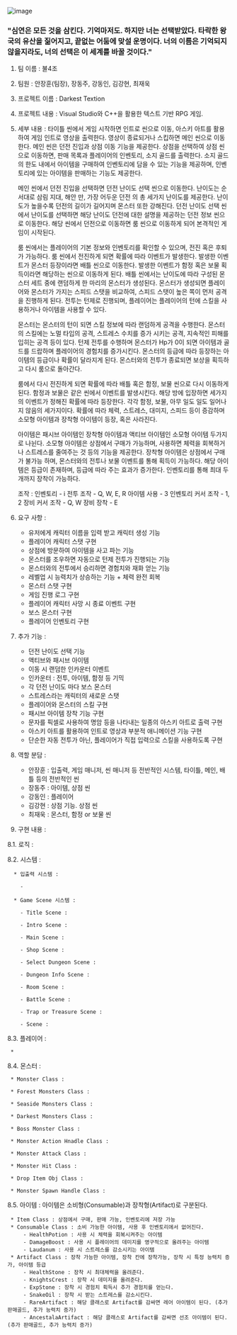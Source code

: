 ![image](https://github.com/user-attachments/assets/904491c0-a6d5-4b0b-a820-b6d1eb38509e)

### "심연은 모든 것을 삼킨다. 기억마저도. 하지만 너는 선택받았다. 타락한 왕국의 유산을 짊어지고, 끝없는 어둠에 맞설 운명이다. 너의 이름은 기억되지 않을지라도, 너의 선택은 이 세계를 바꿀 것이다."



1. 팀 이름 : 불4조

2. 팀원 : 안장훈(팀장), 장동주, 강동인, 김강현, 최재욱

3. 프로젝트 이름 : Darkest Textion

4. 프로젝트 내용 : Visual Studio와 C++을 활용한 텍스트 기반 RPG 게임.

5. 세부 내용 :
    타이틀 씬에서 게임 시작하면 인트로 씬으로 이동, 아스키 아트를 활용하여 게임 인트로 영상을 출력한다. 영상이 종료되거나 스킵하면 메인 씬으로 이동한다. 메인 씬은 던전 진입과 상점 이동 기능을 제공한다.
   상점을 선택하여 상점 씬으로 이동하면, 판매 목록과 플레이어의 인벤토리, 소지 골드를 출력한다. 소지 골드의 한도 내에서 아이템을 구매하여 인벤토리에 담을 수 있는 기능을 제공하며, 인벤토리에 있는 아이템을
   판매하는 기능도 제공한다.

    메인 씬에서 던전 진입을 선택하면 던전 난이도 선택 씬으로 이동한다. 난이도는 순서대로 삼림 지대, 해안 만, 가장 어두운 던전 의 총 세가지 난이도를 제공한다. 난이도가 높을수록 던전의 길이가 길어지며 몬스터
   또한 강해진다. 던전 난이도 선택 씬에서 난이도를 선택하면 해당 난이도 던전에 대한 설명을 제공하는 던전 정보 씬으로 이동한다. 해당 씬에서 던전으로 이동하면 룸 씬으로 이동하게 되어 본격적인 게임이 시작된다.

    룸 씬에서는 플레이어의 기본 정보와 인벤토리를 확인할 수 있으며, 전진 혹은 후퇴가 가능하다. 룸 씬에서 전진하게 되면 확률에 따라 이벤트가 발생한다. 발생한 이벤트가 몬스터 등장이라면 배틀 씬으로 이동한다.
   발생한 이벤트가 함정 혹은 보물 획득이라면 해당하는 씬으로 이동하게 된다. 배틀 씬에서는 난이도에 따라 구성된 몬스터 세트 중에 랜덤하게 한 마리의 몬스터가 생성된다. 몬스터가 생성되면 플레이어와 몬스터가 가지는
   스피드 스탯을 비교하여, 스피드 스탯이 높은 쪽이 먼저 공격을 진행하게 된다. 전투는 턴제로 진행되며, 플레이어는 플레이어의 턴에 스킬을 사용하거나 아이템을 사용할 수 있다. 

    몬스터는 몬스터의 턴이 되면 스킬 정보에 따라 랜덤하게 공격을 수행한다. 몬스터의 스킬에는 노멀 타입의 공격, 스트레스 수치를 증가 시키는 공격, 지속적인 피해를 입히는 공격 등이 있다. 턴제 전투를 수행하며
   몬스터가 Hp가 0이 되면 아이템과 골드를 드랍하며 플레이어의 경험치를 증가시킨다. 몬스터의 등급에 따라 등장하는 아이템의 등급이나 확률이 달라지게 된다. 몬스터와의 전투가 종료되면 보상을 획득하고 다시 룸으로 돌아간다.

    룸에서 다시 전진하게 되면 확률에 따라 배틀 혹은 함정, 보물 씬으로 다시 이동하게 된다. 함정과 보물은 같은 씬에서 이벤트를 발생시킨다. 해당 방에 입장하면 세가지의 이벤트가 정해진 확률에 따라 등장한다.
   각각 함정, 보물, 아무 일도 일도 일어나지 않음의 세가지이다. 확률에 따라 체력, 스트레스, 대미지, 스피드 등이 증감하며 소모형 아이템과 장착형 아이템이 등장, 혹은 사라진다.

    아이템은 패시브 아이템인 장착형 아이템과 액티브 아이템인 소모형 아이템 두가지로 나뉜다. 소모형 아이템은 상점에서 구매가 가능하며, 사용하면 체력을 회복하거나 스트레스를 줄여주는 것 등의 기능을 제공한다.
   장착형 아이템은 상점에서 구매가 불가능 하며, 몬스터와의 전투나 보물 이벤트를 통해 획득이 가능하다. 해당 아이템은 등급이 존재하며, 등급에 따라 주는 효과가 증가한다. 인벤토리를 통해 최대 두 개까지 장착이 가능하다.

   조작 :  인벤토리 - i
           전투 조작 - Q, W, E, R
           아이템 사용 - 3
           인벤토리 커서 조작 - 1, 2
           장비 커서 조작 - Q, W
           장비 장착 - E
           

7. 요구 사항 :
   - 유저에게 캐릭터 이름을 입력 받고 캐릭터 생성 기능
   - 플레이어 캐릭터 스탯 구현
   - 상점에 방문하여 아이템을 사고 파는 기능
   - 몬스터를 조우하면 자동으로 턴제 전투가 진행되는 기능
   - 몬스터와의 전투에서 승리하면 경험치와 재화 얻는 기능
   - 레벨업 시 능력치가 상승하는 기능 + 체력 완전 회복
   - 몬스터 스탯 구현
   - 게임 진행 로그 구현
   - 플레이어 캐릭터 사망 시 종료 이벤트 구현
   - 보스 몬스터 구현
   - 플레이어 인벤토리 구현

8. 추가 기능 :
   - 던전 난이도 선택 기능
   - 액티브와 패시브 아이템
   - 이동 시 랜덤한 인카운터 이벤트
   - 인카운터 : 전투, 아이템, 함정 등 기믹
   - 각 던전 난이도 마다 보스 몬스터
   - 스트레스라는 캐릭터의 새로운 스탯
   - 플레이어와 몬스터의 스킬 구현
   - 패시브 아이템 장착 기능 구현
   - 문자를 픽셀로 사용하여 명암 등을 나타내는 일종의 아스키 아트로 출력 구현
   - 아스키 아트를 활용하여 인트로 영상과 부분적 애니메이션 기능 구현
   - 단순한 자동 전투가 아닌, 플레이어가 직접 입력으로 스킬을 사용하도록 구현

9. 역할 분담 :
   - 안장훈 : 입출력, 게임 매니저, 씬 매니저 등 전반적인 시스템, 타이틀, 메인, 배틀 등의 전반적인 씬
   - 장동주 : 아이템, 상점 씬
   - 강동인 : 플레이어
   - 김강현 : 상점 기능. 상점 씬
   - 최재욱 : 몬스터, 함정 or 보물 씬

     
10. 구현 내용 :
   
   8.1. 로직 :

  
   8.2. 시스템 :

      * 입출력 시스템 :
        
        - 
  
      * Game Scene 시스템 :

        - Title Scene :
       
        - Intro Scene :
       
        - Main Scene :
       
        - Shop Scene :
       
        - Select Dungeon Scene :
       
        - Dungeon Info Scene :
       
        - Room Scene :
       
        - Battle Scene :
       
        - Trap or Treasure Scene :
       
        - Scene :


   8.3. 플레이어 :
   
     * 
  
   8.4. 몬스터 :
   
     * Monster Class :
  
     * Forest Monsters Class :
  
     * Seaside Monsters Class :
  
     * Darkest Monsters Class :
  
     * Boss Monster Class :
  
     * Monster Action Hnadle Class :
  
     * Monster Attack Class :
  
     * Monster Hit Class :
  
     * Drop Item Obj Class :
  
     * Monster Spawn Handle Class :

  
   8.5. 아이템 : 아이템은 소비형(Consumable)과 장착형(Artifact)로 구분된다.
   
     * Item Class : 상점에서 구매, 판매 가능, 인벤토리에 저장 가능
     * Consumable Class : 소비 가능한 아이템, 사용 후 인벤토리에서 없어진다. 
         - HealthPotion : 사용 시 체력을 회복시켜주는 아이템
         - DamageBoost : 사용 시 플레이어의 데미지를 영구적으로 올려주는 아이템
         - Laudanum : 사용 시 스트레스를 감소시키는 아이템
     * Artifact Class : 장착 가능한 아이템, 장착 칸에 장착가능, 장착 시 특정 능력치 증가, 아이템 등급 
         - HealthStone : 장착 시 최대체력을 올려준다.
         - KnightsCrest : 장착 시 데미지를 올려준다.
         - ExpStone : 장착 시 경험치 획득시 추가 경험치를 얻는다.
         - SnakeOil : 장착 시 받는 스트레스를 감소시킨다. 
         - RareArtifact : 해당 클래스로 Artifact를 감싸면 레어 아이템이 된다. (추가 판매골드, 추가 능력치 증가)
         - AncestalaArtifact : 해당 클래스로 Artifact를 감싸면 선조 아이템이 된다. (추가 판매골드, 추가 능력치 증가)
   

   
   
